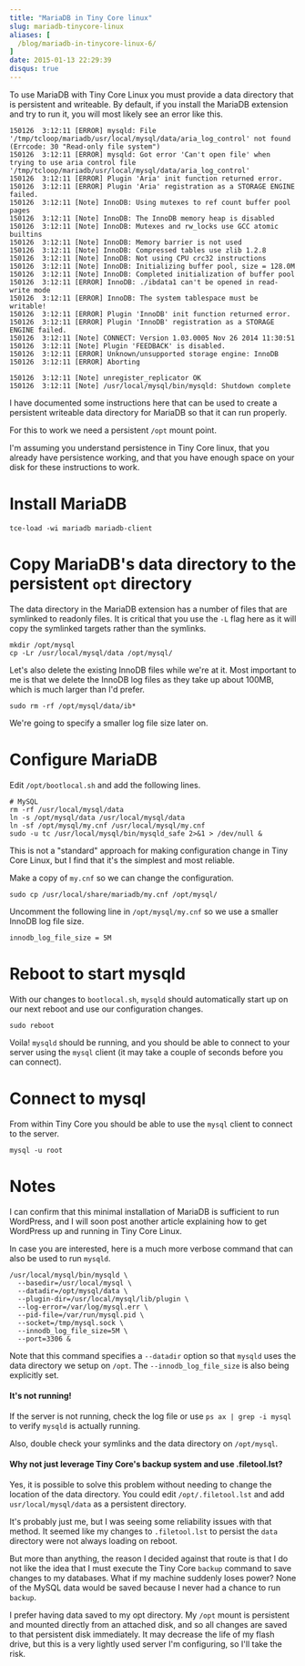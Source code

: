 ```yaml
---
title: "MariaDB in Tiny Core linux"
slug: mariadb-tinycore-linux
aliases: [
  /blog/mariadb-in-tinycore-linux-6/
]
date: 2015-01-13 22:29:39
disqus: true
---
```


To use MariaDB with Tiny Core Linux you must provide a data directory that is persistent and writeable.  By default, if you install the MariaDB extension and try to run it, you will most likely see an error like this.

```
150126  3:12:11 [ERROR] mysqld: File '/tmp/tcloop/mariadb/usr/local/mysql/data/aria_log_control' not found (Errcode: 30 "Read-only file system")
150126  3:12:11 [ERROR] mysqld: Got error 'Can't open file' when trying to use aria control file '/tmp/tcloop/mariadb/usr/local/mysql/data/aria_log_control'
150126  3:12:11 [ERROR] Plugin 'Aria' init function returned error.
150126  3:12:11 [ERROR] Plugin 'Aria' registration as a STORAGE ENGINE failed.
150126  3:12:11 [Note] InnoDB: Using mutexes to ref count buffer pool pages
150126  3:12:11 [Note] InnoDB: The InnoDB memory heap is disabled
150126  3:12:11 [Note] InnoDB: Mutexes and rw_locks use GCC atomic builtins
150126  3:12:11 [Note] InnoDB: Memory barrier is not used
150126  3:12:11 [Note] InnoDB: Compressed tables use zlib 1.2.8
150126  3:12:11 [Note] InnoDB: Not using CPU crc32 instructions
150126  3:12:11 [Note] InnoDB: Initializing buffer pool, size = 128.0M
150126  3:12:11 [Note] InnoDB: Completed initialization of buffer pool
150126  3:12:11 [ERROR] InnoDB: ./ibdata1 can't be opened in read-write mode
150126  3:12:11 [ERROR] InnoDB: The system tablespace must be writable!
150126  3:12:11 [ERROR] Plugin 'InnoDB' init function returned error.
150126  3:12:11 [ERROR] Plugin 'InnoDB' registration as a STORAGE ENGINE failed.
150126  3:12:11 [Note] CONNECT: Version 1.03.0005 Nov 26 2014 11:30:51
150126  3:12:11 [Note] Plugin 'FEEDBACK' is disabled.
150126  3:12:11 [ERROR] Unknown/unsupported storage engine: InnoDB
150126  3:12:11 [ERROR] Aborting

150126  3:12:11 [Note] unregister_replicator OK
150126  3:12:11 [Note] /usr/local/mysql/bin/mysqld: Shutdown complete
```

I have documented some instructions here that can be used to create a persistent writeable data directory for MariaDB so that it can run properly.

<!-- more -->

For this to work we need a persistent `/opt` mount point.

I'm assuming you understand persistence in Tiny Core linux, that you already have persistence working, and that you have enough space on your disk for these instructions to work.

# Install MariaDB

```
tce-load -wi mariadb mariadb-client
```

# Copy MariaDB's data directory to the persistent `opt` directory

The data directory in the MariaDB extension has a number of files that are symlinked to readonly files.  It is critical that you use the `-L` flag here as it will copy the symlinked targets rather than the symlinks.

```
mkdir /opt/mysql
cp -Lr /usr/local/mysql/data /opt/mysql/
```

Let's also delete the existing InnoDB files while we're at it.  Most important to me is that we delete the InnoDB log files as they take up about 100MB, which is much larger than I'd prefer.

```
sudo rm -rf /opt/mysql/data/ib*
```

We're going to specify a smaller log file size later on.

# Configure MariaDB

Edit `/opt/bootlocal.sh` and add the following lines.

```
# MySQL
rm -rf /usr/local/mysql/data
ln -s /opt/mysql/data /usr/local/mysql/data
ln -sf /opt/mysql/my.cnf /usr/local/mysql/my.cnf
sudo -u tc /usr/local/mysql/bin/mysqld_safe 2>&1 > /dev/null &
```

This is not a "standard" approach for making configuration change in Tiny Core Linux, but I find that it's the simplest and most reliable.

Make a copy of `my.cnf` so we can change the configuration.

```
sudo cp /usr/local/share/mariadb/my.cnf /opt/mysql/
```

Uncomment the following line in `/opt/mysql/my.cnf` so we use a smaller InnoDB log file size.

```
innodb_log_file_size = 5M
```

# Reboot to start mysqld

With our changes to `bootlocal.sh`, `mysqld` should automatically start up on our next reboot and use our configuration changes.

```
sudo reboot
```

Voila!  `mysqld` should be running, and you should be able to connect to your server using the `mysql` client (it may take a couple of seconds before you can connect).

# Connect to mysql

From within Tiny Core you should be able to use the `mysql` client to connect to the server.

```
mysql -u root
```

# Notes

I can confirm that this minimal installation of MariaDB is sufficient to run WordPress, and I will soon post another article explaining how to get WordPress up and running in Tiny Core Linux.

In case you are interested, here is a much more verbose command that can also be used to run `mysqld`.

```
/usr/local/mysql/bin/mysqld \
  --basedir=/usr/local/mysql \
  --datadir=/opt/mysql/data \
  --plugin-dir=/usr/local/mysql/lib/plugin \
  --log-error=/var/log/mysql.err \
  --pid-file=/var/run/mysql.pid \
  --socket=/tmp/mysql.sock \
  --innodb_log_file_size=5M \
  --port=3306 &
```

Note that this command specifies a `--datadir` option so that `mysqld` uses the data directory we setup on `/opt`.  The `--innodb_log_file_size` is also being explicitly set.

#### It's not running!

If the server is not running, check the log file or use `ps ax | grep -i mysql` to verify `mysqld` is actually running.

Also, double check your symlinks and the data directory on `/opt/mysql`.

#### Why not just leverage Tiny Core's backup system and use .filetool.lst?

Yes, it is possible to solve this problem without needing to change the location of the data directory.  You could edit `/opt/.filetool.lst` and add `usr/local/mysql/data` as a persistent directory.

It's probably just me, but I was seeing some reliability issues with that method.  It seemed like my changes to `.filetool.lst` to persist the `data` directory were not always loading on reboot.

But more than anything, the reason I decided against that route is that I do not like the idea that I must execute the Tiny Core `backup` command to save changes to my databases.  What if my machine suddenly loses power?  None of the MySQL data would be saved because I never had a chance to run `backup`.

I prefer having data saved to my opt directory.  My `/opt` mount is persistent and mounted directly from an attached disk, and so all changes are saved to that persistent disk immediately.  It may decrease the life of my flash drive, but this is a very lightly used server I'm configuring, so I'll take the risk.
